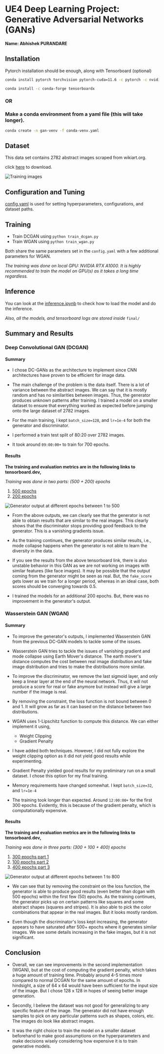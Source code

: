 # UE4 Deep Learning Project: Generative Adversarial Networks (GANs)

**Name: Abhishek PURANDARE**

## Installation
Pytorch installation should be enough, along with Tensorboard (optional)
```bash
conda install pytorch torchvision pytorch-cuda=11.6 -c pytorch -c nvidia
```
```bash
conda install -c conda-forge tensorboardx
```
### OR
### Make a conda environment from a yaml file (this will take longer).
```bash
conda create -n gan-venv -f conda-venv.yaml
```

## Dataset
This data set contains 2782 abstract images scraped from wikiart.org.

click [here](https://www.kaggle.com/datasets/bryanb/abstract-art-gallery?resource=download) to download.

![Training images](final/training_images.png)

## Configuration and Tuning
[config.yaml](config.yaml) is used for setting hyperparameters, configurations, and dataset paths.


## Training

- Train DCGAN using `python train_dcgan.py`
- Train WGAN using `python train_wgan.py`

Both share the same parameters set in the `config.yaml` with a few additional parameters for WGAN.

_The training was done on local GPU: NVIDIA RTX A1000. It is highly recommended to train the model on GPU(s) as it takes a long time regardless._

## Inference

You can look at the [inference.ipynb](inference.ipynb) to check how to load the model and do the inference.

_Also, all the models, and tensorboard logs are stored inside_ `final/`

## Summary and Results


### Deep Convolutional GAN (DCGAN)
#### Summary
- I chose DC-GANs as the architecture to implement since CNN architectures have proven to be efficient for image data.
- The main challenge of the problem is the data itself. There is a lot of variance between the abstract images. We can say that it is mostly random and has no similarities between images. Thus, the generator produces unknown patterns after training. I trained a model on a smaller dataset to ensure that everything worked as expected before jumping onto the large dataset of 2782 images.
- For the main training, I kept `batch_size=128`, and `lr=1e-4` for both the generator and discriminator.

- I performed a train test split of 80:20 over 2782 images.

- It took around `09:00:00+` to train for 700 epochs.

#### Results
**The training and evaluation metrics are in the following links to tensorboard.dev,**

_Training was done in two parts: (500 + 200) epochs_

1. [500 epochs](https://tensorboard.dev/experiment/XLeJV1c9R1abwJN5D8ES3Q/#)
2. [200 epochs](https://tensorboard.dev/experiment/7Lmwg7dxRj2kkU67cemoEA/#)

![Generator output at different epochs between 1 to 500](final/dcgan-700/images/dcgan-500-ep.gif)

- From the above outputs, we can clearly see that the generator is not able to obtain results that are similar to the real images. This clearly shows that the discriminator stops providing good feedback to the generator. This is a vanishing gradients issue.

- As the training continues, the generator produces similar results, i.e., mode collapse happens when the generator is not able to learn the diversity in the data.

- If you see the results from the above tensorboard link, there is also unstable behavior in this GAN as we are not working on images with similar features (like face images). It may be possible that the output coming from the generator might be seen as real. But, the `fake_score` gets lower as we train for a longer period, whereas in an ideal case, both scores should be converging towards 0.5.

- I trained the models for an additional 200 epochs. But, there was no improvement in the generator's output.

### Wasserstein GAN (WGAN)


#### Summary
- To improve the generator's outputs, I implemented Wasserstein GAN from the previous DC-GAN models to tackle some of the issues.

- Wasserstein GAN tries to tackle the issues of vanishing gradient and mode collapse using Earth Mover's distance. The earth mover's distance computes the cost between real image distribution and fake image distribution and tries to make the distributions more similar.

- To improve the discriminator, we remove the last sigmoid layer, and only keep a linear layer at the end of the neural network. Thus, it will not produce a score for real or fake anymore but instead will give a large number if the image is real.

- By removing the constraint, the loss function is not bound between 0 and 1. It will grow as far as it can based on the distance between two distributions.

- WGAN uses 1-Lipschitz function to compute this distance. We can either implement it using,
  - Weight Clipping
  - Gradient Penalty

- I have added both techniques. However, I did not fully explore the weight clipping option as it did not yield good results while experimenting.

- Gradient Penalty yielded good results for my preliminary run on a small dataset. I chose this option for my final training.

- Memory requirements have changed somewhat. I kept `batch_size=32`, and `lr=1e-4`

- The training took longer than expected. Around `12:00:00+` for the first 300 epochs. Evidently, this is because of the gradient penalty, which is computationally expensive.

#### Results

**The training and evaluation metrics are in the following links to tensorboard.dev,**

_Training was done in three parts: (300 + 100 + 400) epochs_

1. [300 epochs part 1](https://tensorboard.dev/experiment/Uq7hd0D9SGW8rsGMR7kOyA/#)
2. [100 epochs part 2](https://tensorboard.dev/experiment/O9jdCBnjSB2s2659lS4NKw/#)
3. [400 epochs part 3](https://tensorboard.dev/experiment/rQ66O94TQRWR8rdlJhMTow/#)

![Generator output at different epochs between 1 to 800](final/wgan-800/images/wgan-800.gif)

- We can see that by removing the constraint on the loss function, the generator is able to produce good results (even better than dcgan with 500 epochs) within the first few (50) epochs. As the training continues, the generator picks up on certain patterns like squares and some abstract shapes (squares and stripes). It is also able to pick the color combinations that appear in the real images. But it looks mostly random.

- Even though the discriminator's loss kept increasing, the generator appears to have saturated after 500+ epochs where it generates similar images. We see some details increasing in the fake images, but it is not significant.

## Conclusion

- Overall, we can see improvements in the second implementation (WGAN), but at the cost of computing the gradient penalty, which takes a huge amount of training time. Probably around 4-5 times more compared to normal DCGAN for the same amount of epochs. In hindsight, a size of 64 x 64 would have been sufficient for the input size of the image. But I chose 128 x 128 in hopes of seeing better image generation.

- Secondly, I believe the dataset was not good for generalizing to any specific feature of the image. The generator did not have enough samples to pick on any particular patterns such as shapes, colors, etc. The images do look like abstract images.

- It was the right choice to train the model on a smaller dataset beforehand to make good assumptions on the hyperparameters and make decisions wisely considering how expensive it is to train generative models.
